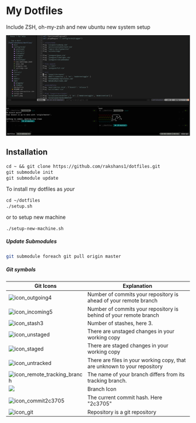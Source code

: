 
# My Dotfiles

Include ZSH, oh-my-zsh and new ubuntu new system setup

![Shell ScreenShot](shell.png?raw=true "Shell")



## Installation
```
cd ~ && git clone https://github.com/rakshans1/dotfiles.git
git submodule init
git submodule update
```

To install my dotfiles as *your*

```
cd ~/dotfiles
./setup.sh
```
or to setup new machine
```
./setup-new-machine.sh
```

##### Update Submodules 
```sh
git submodule foreach git pull origin master
```

##### Git symbols
| Git Icons | Explanation |
| --- | --- |
| ![icon_outgoing](https://cloud.githubusercontent.com/assets/1544760/7976089/b5904d6e-0a76-11e5-8147-5e873ac52d79.gif)4 | Number of commits your repository is ahead of your remote branch |
| ![icon_incoming](https://cloud.githubusercontent.com/assets/1544760/7976091/b5909c9c-0a76-11e5-9cad-9bf0a28a897c.gif)5 | Number of commits your repository is behind of your remote branch |
| ![icon_stash](https://cloud.githubusercontent.com/assets/1544760/7976094/b5ae9346-0a76-11e5-8cc7-e98b81824118.gif)3  | Number of stashes, here 3. |
| ![icon_unstaged](https://cloud.githubusercontent.com/assets/1544760/7976096/b5aefa98-0a76-11e5-9408-985440471215.gif) | There are unstaged changes in your working copy |
| ![icon_staged](https://cloud.githubusercontent.com/assets/1544760/7976095/b5aecc8a-0a76-11e5-8988-221afc6e8982.gif) | There are staged changes in your working copy |
| ![icon_untracked](https://cloud.githubusercontent.com/assets/1544760/7976098/b5c7a2e6-0a76-11e5-8c5b-315b595b2bc4.gif) | There are files in your working copy, that are unknown to your repository |
| ![icon_remote_tracking_branch](https://cloud.githubusercontent.com/assets/1544760/7976093/b5ad2c0e-0a76-11e5-9cd3-62a077b1b0c7.gif) | The name of your branch differs from its tracking branch. |
| ![](https://cloud.githubusercontent.com/assets/1544760/7976087/b58bbe3e-0a76-11e5-8d0d-7a5c1bc7f730.gif) | Branch Icon |
| ![icon_commit](https://cloud.githubusercontent.com/assets/1544760/7976088/b58f4e50-0a76-11e5-9e70-86450d937030.gif)2c3705 | The current commit hash. Here "2c3705" |
| ![icon_git](https://cloud.githubusercontent.com/assets/1544760/7976092/b5909f80-0a76-11e5-9950-1438b9d72465.gif) | Repository is a git repository |
